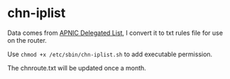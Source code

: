 # chn-iplist
Data comes from [ APNIC Delegated List](http://ftp.apnic.net/apnic/stats/apnic/delegated-apnic-latest), I convert it to txt rules file for use on the router.

Use `chmod +x /etc/sbin/chn-iplist.sh` to add executable permission.

The chnroute.txt will be updated once a month.
